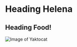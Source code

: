 # Heading Helena
## Heading Food!
![Image of Yaktocat](https://octodex.github.com/images/yaktocat.png)
